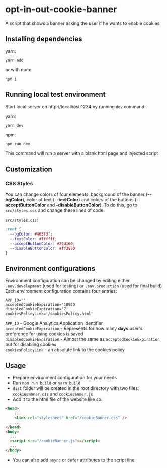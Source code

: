 # opt-in-out-cookie-banner
A script that shows a banner asking the user if he wants to enable cookies

## Installing dependencies
yarn:

```shell
yarn add
```

or with npm:

```shell
npm i
```

## Running local test environment

Start local server on http://localhost:1234 by running `dev` command:

yarn:

```shell
yarn dev
```

npm:

```shell
npm run dev
```

This command will run a server with a blank html page and injected script

## Customization

### CSS Styles

You can change colors of four elements: background of the banner (__--bgColor__), color of text (__--textColor__) and colors of the buttons (__--acceptButtonColor__ and __-disableButtonColor__).
To do this, go to `src/styles.css` and change these lines of code.

`src/styles.css`:
```css
:root {
  --bgColor: #463f3f;
  --textColor: #ffffff;
  --acceptButtonColor: #23d160;
  --disableButtonColor: #ff3860;
}
```

## Environment configurations

Environment configuration can be changed by editing either `.env.development` (used for testing) or `.env.production` (used for final build)
Each environment configuration contains four entries:
```
APP_ID=''
acceptedCookieExpiration='10950'
disabledCookieExpiration='7'
cookiesPolicyLink='/cookiesPolicy.html'
```

`APP_ID` - Google Analytics Application identifier  
`acceptedCookieExpiration` - Represents for how many __days__ user's preference for using cookies is saved  
`disabledCookieExpiration` - Almost the same as `acceptedCookieExpiration` but for disabling cookies  
`cookiesPolicyLink` - an absolute link to the cookies policy  

## Usage

- Prepare environment configuration for your needs
- Run `npm run build` or `yarn build`
- `dist` folder will be created in the root directory with two files: `cookieBanner.css` and `cookieBanner.js`
- Add it to the html file of the website like so:
```html
<head>
    ...
    <link rel="stylesheet" href="/cookieBanner.css" />
    ...
</head>
<body>
  ...
  <script src="/cookieBanner.js"></script>
  ...
</body>
```
- You can also add  `async` or `defer` attributes to the script line


